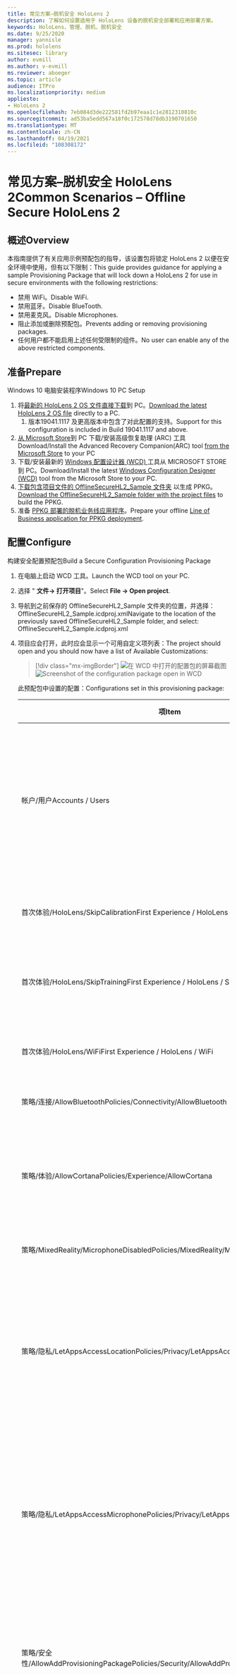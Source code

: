```yaml
---
title: 常见方案–脱机安全 HoloLens 2
description: 了解如何设置适用于 HoloLens 设备的脱机安全部署和应用部署方案。
keywords: HoloLens、管理、脱机、脱机安全
ms.date: 9/25/2020
manager: yannisle
ms.prod: hololens
ms.sitesec: library
author: evmill
ms.author: v-evmill
ms.reviewer: aboeger
ms.topic: article
audience: ITPro
ms.localizationpriority: medium
appliesto:
- HoloLens 2
ms.openlocfilehash: 7eb084d3de222581fd2b97eaa1c1e2812310810c
ms.sourcegitcommit: ad53ba5edd567a18f0c172578d78db3190701650
ms.translationtype: MT
ms.contentlocale: zh-CN
ms.lasthandoff: 04/19/2021
ms.locfileid: "108308172"
---
```

# <a name="common-scenarios--offline-secure-hololens-2"></a><span data-ttu-id="c47a7-104">常见方案–脱机安全 HoloLens 2</span><span class="sxs-lookup"><span data-stu-id="c47a7-104">Common Scenarios – Offline Secure HoloLens 2</span></span>

## <a name="overview"></a><span data-ttu-id="c47a7-105">概述</span><span class="sxs-lookup"><span data-stu-id="c47a7-105">Overview</span></span>

<span data-ttu-id="c47a7-106">本指南提供了有关应用示例预配包的指导，该设置包将锁定 HoloLens 2 以便在安全环境中使用，但有以下限制：</span><span class="sxs-lookup"><span data-stu-id="c47a7-106">This guide provides guidance for applying a sample Provisioning Package that will lock down a HoloLens 2 for use in secure environments with the following restrictions:</span></span>

-   <span data-ttu-id="c47a7-107">禁用 WiFi。</span><span class="sxs-lookup"><span data-stu-id="c47a7-107">Disable WiFi.</span></span>
-   <span data-ttu-id="c47a7-108">禁用蓝牙。</span><span class="sxs-lookup"><span data-stu-id="c47a7-108">Disable BlueTooth.</span></span>
-   <span data-ttu-id="c47a7-109">禁用麦克风。</span><span class="sxs-lookup"><span data-stu-id="c47a7-109">Disable Microphones.</span></span>
-   <span data-ttu-id="c47a7-110">阻止添加或删除预配包。</span><span class="sxs-lookup"><span data-stu-id="c47a7-110">Prevents adding or removing provisioning packages.</span></span>
-   <span data-ttu-id="c47a7-111">任何用户都不能启用上述任何受限制的组件。</span><span class="sxs-lookup"><span data-stu-id="c47a7-111">No user can enable any of the above restricted components.</span></span>

## <a name="prepare"></a><span data-ttu-id="c47a7-112">准备</span><span class="sxs-lookup"><span data-stu-id="c47a7-112">Prepare</span></span>

<span data-ttu-id="c47a7-113">Windows 10 电脑安装程序</span><span class="sxs-lookup"><span data-stu-id="c47a7-113">Windows 10 PC Setup</span></span>
1. <span data-ttu-id="c47a7-114">将[最新的 HoloLens 2 OS 文件直接下载](https://aka.ms/hololens2download)到 PC。</span><span class="sxs-lookup"><span data-stu-id="c47a7-114">[Download the latest HoloLens 2 OS file](https://aka.ms/hololens2download) directly to a PC.</span></span> 
   1. <span data-ttu-id="c47a7-115">版本19041.1117 及更高版本中包含了对此配置的支持。</span><span class="sxs-lookup"><span data-stu-id="c47a7-115">Support for this configuration is included in Build 19041.1117 and above.</span></span>
1. <span data-ttu-id="c47a7-116">[从 Microsoft Store](https://www.microsoft.com/store/productId/9P74Z35SFRS8)到 PC 下载/安装高级恢复助理 (ARC) 工具</span><span class="sxs-lookup"><span data-stu-id="c47a7-116">Download/Install the Advanced Recovery Companion(ARC) tool [from the Microsoft Store](https://www.microsoft.com/store/productId/9P74Z35SFRS8) to your PC</span></span>
1. <span data-ttu-id="c47a7-117">下载/安装最新的 [Windows 配置设计器 (WCD) ](https://www.microsoft.com/p/windows-configuration-designer/9nblggh4tx22?activetab=pivot:overviewtab) 工具从 MICROSOFT STORE 到 PC。</span><span class="sxs-lookup"><span data-stu-id="c47a7-117">Download/Install the latest [Windows Configuration Designer (WCD)](https://www.microsoft.com/p/windows-configuration-designer/9nblggh4tx22?activetab=pivot:overviewtab) tool from the Microsoft Store to your PC.</span></span>
1. <span data-ttu-id="c47a7-118">[下载包含项目文件的 OfflineSecureHL2_Sample 文件夹](https://aka.ms/HoloLensDocs-SecureOfflineSample) 以生成 PPKG。</span><span class="sxs-lookup"><span data-stu-id="c47a7-118">[Download the OfflineSecureHL2_Sample folder with the project files](https://aka.ms/HoloLensDocs-SecureOfflineSample) to build the PPKG.</span></span>
1. <span data-ttu-id="c47a7-119">准备 [PPKG 部署的脱机业务线应用程序](app-deploy-provisioning-package.md)。</span><span class="sxs-lookup"><span data-stu-id="c47a7-119">Prepare your offline [Line of Business application for PPKG deployment](app-deploy-provisioning-package.md).</span></span> 


## <a name="configure"></a><span data-ttu-id="c47a7-120">配置</span><span class="sxs-lookup"><span data-stu-id="c47a7-120">Configure</span></span>

<span data-ttu-id="c47a7-121">构建安全配置预配包</span><span class="sxs-lookup"><span data-stu-id="c47a7-121">Build a Secure Configuration Provisioning Package</span></span>

1. <span data-ttu-id="c47a7-122">在电脑上启动 WCD 工具。</span><span class="sxs-lookup"><span data-stu-id="c47a7-122">Launch the WCD tool on your PC.</span></span>
1. <span data-ttu-id="c47a7-123">选择 " **文件-> 打开项目**"。</span><span class="sxs-lookup"><span data-stu-id="c47a7-123">Select **File -> Open project**.</span></span>
  1. <span data-ttu-id="c47a7-124">导航到之前保存的 OfflineSecureHL2_Sample 文件夹的位置，并选择： OfflineSecureHL2_Sample.icdproj.xml</span><span class="sxs-lookup"><span data-stu-id="c47a7-124">Navigate to the location of the previously saved OfflineSecureHL2_Sample folder, and select: OfflineSecureHL2_Sample.icdproj.xml</span></span>
1. <span data-ttu-id="c47a7-125">项目应会打开，此时应会显示一个可用自定义项列表：</span><span class="sxs-lookup"><span data-stu-id="c47a7-125">The project should open and you should now have a list of Available Customizations:</span></span>

   > [!div class="mx-imgBorder"]
   > <span data-ttu-id="c47a7-126">![在 WCD 中打开的配置包的屏幕截图](images/offline-secure-sample-wcd.png)</span><span class="sxs-lookup"><span data-stu-id="c47a7-126">![Screenshot of the configuration package open in WCD](images/offline-secure-sample-wcd.png)</span></span>

   <span data-ttu-id="c47a7-127">此预配包中设置的配置：</span><span class="sxs-lookup"><span data-stu-id="c47a7-127">Configurations set in this provisioning package:</span></span>
   
   |     <span data-ttu-id="c47a7-128">项</span><span class="sxs-lookup"><span data-stu-id="c47a7-128">Item</span></span>                                                |     <span data-ttu-id="c47a7-129">设置</span><span class="sxs-lookup"><span data-stu-id="c47a7-129">Setting</span></span>                       |     <span data-ttu-id="c47a7-130">描述</span><span class="sxs-lookup"><span data-stu-id="c47a7-130">Description</span></span>                                                                                                                    |
   |---------------------------------------------------------|-----------------------------------|------------------------------------------------------------------------------------------------------------------------------------|
   |     <span data-ttu-id="c47a7-131">帐户/用户</span><span class="sxs-lookup"><span data-stu-id="c47a7-131">Accounts / Users</span></span>                                    |     <span data-ttu-id="c47a7-132">本地用户名 & 密码</span><span class="sxs-lookup"><span data-stu-id="c47a7-132">Local User Name & Password</span></span>    |     <span data-ttu-id="c47a7-133">对于这些脱机设备，需要为设备的所有用户设置和共享单个用户名和密码。</span><span class="sxs-lookup"><span data-stu-id="c47a7-133">For these offline devices, a single user name and password will need to be set and shared by all users of the device.</span></span>          |
   |     <span data-ttu-id="c47a7-134">首次体验/HoloLens/SkipCalibration</span><span class="sxs-lookup"><span data-stu-id="c47a7-134">First Experience / HoloLens / SkipCalibration</span></span>       |     <span data-ttu-id="c47a7-135">True</span><span class="sxs-lookup"><span data-stu-id="c47a7-135">True</span></span>                          |     <span data-ttu-id="c47a7-136">仅在初始设备安装过程中跳过校准</span><span class="sxs-lookup"><span data-stu-id="c47a7-136">Skips calibration during initial device setup only</span></span>                                                                             |
   |     <span data-ttu-id="c47a7-137">首次体验/HoloLens/SkipTraining</span><span class="sxs-lookup"><span data-stu-id="c47a7-137">First Experience / HoloLens / SkipTraining</span></span>          |     <span data-ttu-id="c47a7-138">True</span><span class="sxs-lookup"><span data-stu-id="c47a7-138">True</span></span>                          |     <span data-ttu-id="c47a7-139">初始设备安装过程中跳过设备培训</span><span class="sxs-lookup"><span data-stu-id="c47a7-139">Skips device training during initial device setup</span></span>                                                                              |
   |     <span data-ttu-id="c47a7-140">首次体验/HoloLens/WiFi</span><span class="sxs-lookup"><span data-stu-id="c47a7-140">First Experience / HoloLens / WiFi</span></span>                  |     <span data-ttu-id="c47a7-141">True</span><span class="sxs-lookup"><span data-stu-id="c47a7-141">True</span></span>                          |     <span data-ttu-id="c47a7-142">初始设备安装过程中跳过 Wi-Fi 配置</span><span class="sxs-lookup"><span data-stu-id="c47a7-142">Skips Wi-Fi config during initial device setup</span></span>                                                                                 |
   |     <span data-ttu-id="c47a7-143">策略/连接/AllowBluetooth</span><span class="sxs-lookup"><span data-stu-id="c47a7-143">Policies/Connectivity/AllowBluetooth</span></span>                |     <span data-ttu-id="c47a7-144">否</span><span class="sxs-lookup"><span data-stu-id="c47a7-144">No</span></span>                            |     <span data-ttu-id="c47a7-145">禁用蓝牙</span><span class="sxs-lookup"><span data-stu-id="c47a7-145">Disables Bluetooth</span></span>                                                                                                             |
   |     <span data-ttu-id="c47a7-146">策略/体验/AllowCortana</span><span class="sxs-lookup"><span data-stu-id="c47a7-146">Policies/Experience/AllowCortana</span></span>                    |     <span data-ttu-id="c47a7-147">否</span><span class="sxs-lookup"><span data-stu-id="c47a7-147">No</span></span>                            |     <span data-ttu-id="c47a7-148">禁用 Cortana (以消除在禁用麦克风后出现的潜在问题) </span><span class="sxs-lookup"><span data-stu-id="c47a7-148">Disables Cortana (to eliminate potential problems since the microphones are disabled)</span></span>                                          |
   |     <span data-ttu-id="c47a7-149">策略/MixedReality/MicrophoneDisabled</span><span class="sxs-lookup"><span data-stu-id="c47a7-149">Policies/MixedReality/MicrophoneDisabled</span></span>            |     <span data-ttu-id="c47a7-150">是</span><span class="sxs-lookup"><span data-stu-id="c47a7-150">Yes</span></span>                           |     <span data-ttu-id="c47a7-151">禁用麦克风</span><span class="sxs-lookup"><span data-stu-id="c47a7-151">Disables Microphone</span></span>                                                                                                            |
   |     <span data-ttu-id="c47a7-152">策略/隐私/LetAppsAccessLocation</span><span class="sxs-lookup"><span data-stu-id="c47a7-152">Policies/Privacy/LetAppsAccessLocation</span></span>              |     <span data-ttu-id="c47a7-153">强制拒绝</span><span class="sxs-lookup"><span data-stu-id="c47a7-153">Force deny</span></span>                    |     <span data-ttu-id="c47a7-154">阻止应用尝试访问位置数据 (以消除潜在问题，因为已禁用位置跟踪) </span><span class="sxs-lookup"><span data-stu-id="c47a7-154">Prevents Apps from trying to access Location data (to eliminate potential problems since the Location tracking is disabled)</span></span>    |
   |     <span data-ttu-id="c47a7-155">策略/隐私/LetAppsAccessMicrophone</span><span class="sxs-lookup"><span data-stu-id="c47a7-155">Policies/Privacy/LetAppsAccessMicrophone</span></span>            |     <span data-ttu-id="c47a7-156">强制拒绝</span><span class="sxs-lookup"><span data-stu-id="c47a7-156">Force deny</span></span>                    |     <span data-ttu-id="c47a7-157">阻止应用尝试访问麦克风 (以消除在禁用麦克风后出现的潜在问题) </span><span class="sxs-lookup"><span data-stu-id="c47a7-157">Prevents Apps from trying to access Microphones (to eliminate potential problems since the Microphones are disabled)</span></span>           |
   |     <span data-ttu-id="c47a7-158">策略/安全性/AllowAddProvisioningPackage</span><span class="sxs-lookup"><span data-stu-id="c47a7-158">Policies/Security/AllowAddProvisioningPackage</span></span>       |     <span data-ttu-id="c47a7-159">否</span><span class="sxs-lookup"><span data-stu-id="c47a7-159">No</span></span>                            |     <span data-ttu-id="c47a7-160">阻止任何人添加可能尝试替代锁定策略的预配包。</span><span class="sxs-lookup"><span data-stu-id="c47a7-160">Prevents anyone from adding provisioning packages that might attempt to override locked down policies.</span></span>                         |
   |     <span data-ttu-id="c47a7-161">策略/安全性/AllowRemoveProvisioningPackage</span><span class="sxs-lookup"><span data-stu-id="c47a7-161">Policies/Security/AllowRemoveProvisioningPackage</span></span>    |     <span data-ttu-id="c47a7-162">否</span><span class="sxs-lookup"><span data-stu-id="c47a7-162">No</span></span>                            |     <span data-ttu-id="c47a7-163">阻止任何人删除此锁定的预配包。</span><span class="sxs-lookup"><span data-stu-id="c47a7-163">Prevents anyone from removing this locked down provisioning package.</span></span>                                                           |
   |     <span data-ttu-id="c47a7-164">策略/System/AllowLocation</span><span class="sxs-lookup"><span data-stu-id="c47a7-164">Policies/System/AllowLocation</span></span>                       |     <span data-ttu-id="c47a7-165">否</span><span class="sxs-lookup"><span data-stu-id="c47a7-165">No</span></span>                            |     <span data-ttu-id="c47a7-166">阻止设备尝试跟踪位置数据。</span><span class="sxs-lookup"><span data-stu-id="c47a7-166">Prevents the device from trying to track location data.</span></span>                                                                        |
   |     <span data-ttu-id="c47a7-167">策略/WiFi/AllowWiFi</span><span class="sxs-lookup"><span data-stu-id="c47a7-167">Policies/WiFi/AllowWiFi</span></span>                             |     <span data-ttu-id="c47a7-168">否</span><span class="sxs-lookup"><span data-stu-id="c47a7-168">No</span></span>                            |     <span data-ttu-id="c47a7-169">禁用 Wi-Fi</span><span class="sxs-lookup"><span data-stu-id="c47a7-169">Disables Wi-Fi</span></span>                                                                                                                 |

1. <span data-ttu-id="c47a7-170">在 "运行时设置" 下，选择 " **帐户/用户/用户名： Holo/Password**"。</span><span class="sxs-lookup"><span data-stu-id="c47a7-170">Under Runtime Settings, Select **Accounts / Users / UserName: Holo / Password**.</span></span>

   <span data-ttu-id="c47a7-171">记下密码，并根据需要重置。</span><span class="sxs-lookup"><span data-stu-id="c47a7-171">Note the password and reset if desired.</span></span>

1. <span data-ttu-id="c47a7-172">导航到 UniversalAppInstall/UserContextApp，并配置将部署到这些设备 [的 LOB 应用](app-deploy-provisioning-package.md) 。</span><span class="sxs-lookup"><span data-stu-id="c47a7-172">Navigate to UniversalAppInstall / UserContextApp and [configure the LOB app](app-deploy-provisioning-package.md) you will be deploying to these devices.</span></span>

   > [!div class="mx-imgBorder"]
   > <span data-ttu-id="c47a7-173">![用于在 WCD 中添加应用程序的屏幕截图。](images/offline-secure-sample-wcd-usercontextapp2.png)</span><span class="sxs-lookup"><span data-stu-id="c47a7-173">![Screenshot of where to add your app in WCD.](images/offline-secure-sample-wcd-usercontextapp2.png)</span></span>

1. <span data-ttu-id="c47a7-174">完成后，选择 "导出" 按钮并按照所有提示操作，直到创建了预配包。</span><span class="sxs-lookup"><span data-stu-id="c47a7-174">Once complete, select the “Export” button and follow all prompts until your provisioning package is created.</span></span>

   > [!div class="mx-imgBorder"]
   > <span data-ttu-id="c47a7-175">![WCD 中此包的 "导出" 按钮的屏幕截图。](images/offline-secure-sample-wcd-export.png)</span><span class="sxs-lookup"><span data-stu-id="c47a7-175">![Screenshot of the Export button for this package in WCD.](images/offline-secure-sample-wcd-export.png)</span></span>

## <a name="deploy"></a><span data-ttu-id="c47a7-176">部署</span><span class="sxs-lookup"><span data-stu-id="c47a7-176">Deploy</span></span>

1. <span data-ttu-id="c47a7-177">通过 USB 电缆将 HL2 连接到 Windows 10 电脑。</span><span class="sxs-lookup"><span data-stu-id="c47a7-177">Connect the HL2 to your Windows 10 PC via USB cable.</span></span>
1. <span data-ttu-id="c47a7-178">启动 "ARC" 工具，然后选择 " **HoloLens 2** "</span><span class="sxs-lookup"><span data-stu-id="c47a7-178">Launch the ARC tool and select **HoloLens 2**</span></span>

   ![HoloLens 2 清理刷新初始屏幕](images/ARC2.png)

1. <span data-ttu-id="c47a7-180">在下一个屏幕上，选择 " **手动包选择**"。</span><span class="sxs-lookup"><span data-stu-id="c47a7-180">On the next screen select **Manual package selection**.</span></span>

   ![HoloLens 2 ARC 信息屏幕](images/arc_device_info.png)

1. <span data-ttu-id="c47a7-182">导航到以前下载的 ffu 文件，然后选择 " **打开**"。</span><span class="sxs-lookup"><span data-stu-id="c47a7-182">Navigate to the previously downloaded .ffu file, and select **Open**.</span></span>
1. <span data-ttu-id="c47a7-183">在警告页面上，选择 " **继续**"。</span><span class="sxs-lookup"><span data-stu-id="c47a7-183">At the Warning page select **Continue**.</span></span>

   ![HoloLens 2 ARC 警告屏幕](images/arc_warning.png)

1. <span data-ttu-id="c47a7-185">等待 ARC 工具完成 HoloLens 2 操作系统安装。</span><span class="sxs-lookup"><span data-stu-id="c47a7-185">Wait for the ARC tool to complete the HoloLens 2 OS install.</span></span>
1. <span data-ttu-id="c47a7-186">设备完成安装并重新启动后，从电脑导航到文件资源管理器，并将以前保存的 PPKG 文件复制到设备文件夹中。</span><span class="sxs-lookup"><span data-stu-id="c47a7-186">Once the device completes the install and boots back up, from your PC navigate to File Explorer and copy the previously saved PPKG file over to the device folder.</span></span>

   > [!div class="mx-imgBorder"]
   > <span data-ttu-id="c47a7-187">![文件资源管理器窗口中的 PC 上的 PPKG 文件。](images/offline-secure-file-explorer.png)</span><span class="sxs-lookup"><span data-stu-id="c47a7-187">![PPKG file on PC in File Explorer window.](images/offline-secure-file-explorer.png)</span></span>

1. <span data-ttu-id="c47a7-188">在 HoloLens 2 上，按以下按钮组合运行预配包：点击 " **关闭** " 和 " **电源" 按钮** 。</span><span class="sxs-lookup"><span data-stu-id="c47a7-188">On the HoloLens 2, press the following button combo to run the Provisioning Package: Tap **Volume Down** and **Power Button** at the same time.</span></span>
1. <span data-ttu-id="c47a7-189">系统将提示你应用预配包，并选择 "**确认**"</span><span class="sxs-lookup"><span data-stu-id="c47a7-189">You will be prompted to apply the Provisioning Package, select **Confirm**</span></span>
1. <span data-ttu-id="c47a7-190">预配包完成后，请选择 **"确定"**。</span><span class="sxs-lookup"><span data-stu-id="c47a7-190">Once the provisioning package completes select **OK**.</span></span>
1. <span data-ttu-id="c47a7-191">然后，系统将提示你通过共享本地帐户和密码登录到设备。</span><span class="sxs-lookup"><span data-stu-id="c47a7-191">You should then be prompted to sign into the device with the shared local account and password.</span></span>

## <a name="maintain"></a><span data-ttu-id="c47a7-192">维护</span><span class="sxs-lookup"><span data-stu-id="c47a7-192">Maintain</span></span>

<span data-ttu-id="c47a7-193">使用此配置时，建议重启上述过程，并使用 ARC 工具刷新设备，并应用新的 PPKG 来对 OS 和/或应用程序进行任何 () 的更新。</span><span class="sxs-lookup"><span data-stu-id="c47a7-193">With this configuration, it is recommended to restart the process above and reflash the device with the ARC tool and apply a new PPKG to make any updates to the OS and/or application(s).</span></span>
